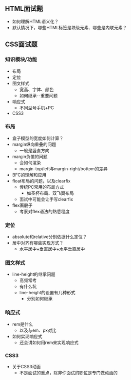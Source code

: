 ## HTML面试题

- 如何理解HTML语义化？
- 默认情况下，哪些HTML标签是块级元素、哪些是内联元素？

## CSS面试题

### 知识模块/功能

- 布局
- 定位
- 图文样式
  - 宽高、字体、颜色
  - 如何继承--重要问题
- 响应式
  - 不同型号手机+PC
- CSS3

### 布局

- 盒子模型的宽度如何计算？
- margin纵向重叠的问题
  - 一般是竖直方向
- margin负值的问题
  - 会如何渲染
  - margin-top/left与margin-right/bottom的差异
- BFC的理解和应用
- float布局的问题，以及clearfix
  - 传统PC常用的布局方式
    - 如圣杯布局、双飞翼布局
  - 面试中可能会让手写clearfix
- flex画骰子
  - 考察对flex语法的熟悉程度

### 定位

- absolute和relative分别依据什么定位？
- 居中对齐有哪些实现方式？
  - 水平居中+垂直居中+水平垂直居中

### 图文样式

- line-height的继承问题
  - 高频常考
  - 有什么坑
  - line-height的设置有几种形式
    - 分别如何继承

### 响应式

- rem是什么
  - 以及与em、px对比
- 如何实现响应式
  - 还会讲如何用rem来实现响应式

### CSS3

- 关于CSS3动画
  - 不是面试的重点，除非你面试的职位是专门做动画的